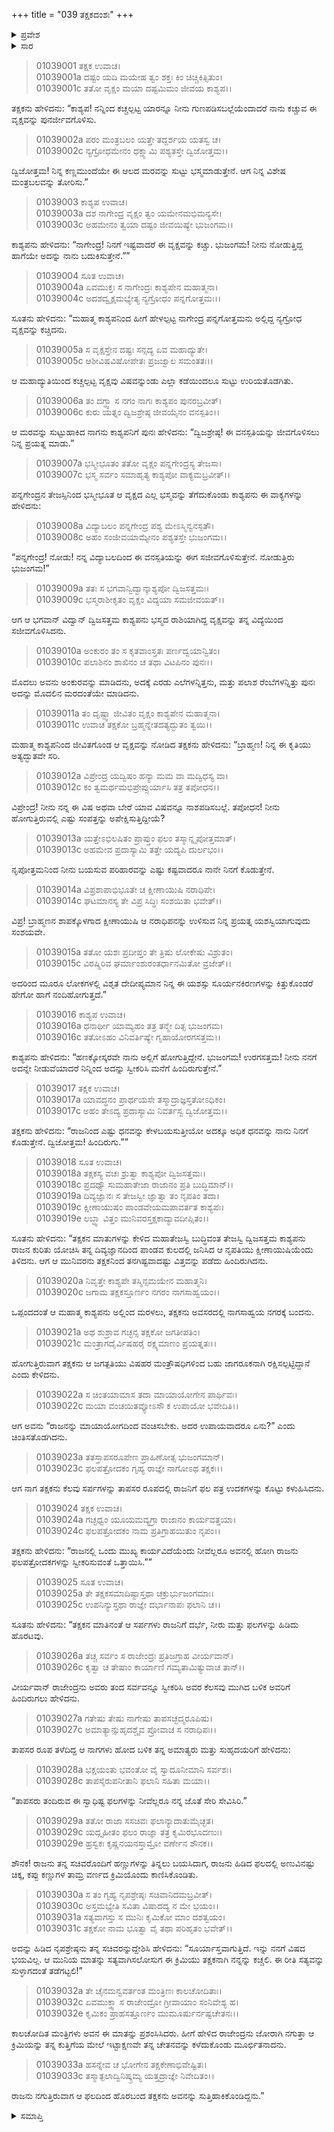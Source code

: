 +++
title = "039 ತಕ್ಷಕದಂಶಃ"
+++

<details><summary>ಪ್ರವೇಶ</summary>


।।   ಓಂ ಓಂ ನಮೋ ನಾರಾಯಣಾಯ।।   ಶ್ರೀ ವೇದವ್ಯಾಸಾಯ ನಮಃ ।।

ಶ್ರೀ ಕೃಷ್ಣದ್ವೈಪಾಯನ ವೇದವ್ಯಾಸ ವಿರಚಿತ  

**ಶ್ರೀ ಮಹಾಭಾರತ**

**ಆದಿ ಪರ್ವ**

**ಆಸ್ತೀಕ ಪರ್ವ**

**ಅಧ್ಯಾಯ 39**

</details>


<details><summary>ಸಾರ</summary>
ತಕ್ಷಕನು ಕಾಶ್ಯಪನನ್ನು ಹಿಂದೆ ಕಳುಹಿಸಿದುದು (1-20). ತಕ್ಷಕನು ಪರಿಕ್ಷಿತನನ್ನು ಕಚ್ಚಿ ಕೊಂದುದು (21-33).

</details>




> 01039001 ತಕ್ಷಕ ಉವಾಚ।  
01039001a ದಷ್ಟಂ ಯದಿ ಮಯೇಹ ತ್ವಂ ಶಕ್ತಃ ಕಿಂ ಚಿಚ್ಚಿಕಿತ್ಸಿತುಂ।   
01039001c ತತೋ ವೃಕ್ಷಂ ಮಯಾ ದಷ್ಟಮಿಮಂ ಜೀವಯ ಕಾಶ್ಯಪ।।

ತಕ್ಷಕನು ಹೇಳಿದನು: “ಕಾಶ್ಯಪ! ನನ್ನಿಂದ ಕಚ್ಚಲ್ಪಟ್ಟ ಯಾರನ್ನೂ ನೀನು ಗುಣಪಡಿಸಬಲ್ಲೆಯೆಂದಾದರೆ ನಾನು ಕಚ್ಚುವ ಈ ವೃಕ್ಷವನ್ನು ಪುನರ್ಜೀವಗೊಳಿಸು.

> 01039002a ಪರಂ ಮಂತ್ರಬಲಂ ಯತ್ತೇ ತದ್ದರ್ಶಯ ಯತಸ್ವ ಚ।  
01039002c ನ್ಯಗ್ರೋಧಮೇನಂ ಧಕ್ಷ್ಯಾಮಿ ಪಶ್ಯತಸ್ತೇ ದ್ವಿಜೋತ್ತಮ।।

ದ್ವಿಜೋತ್ತಮ! ನಿನ್ನ ಕಣ್ಣಮುಂದೆಯೇ ಈ ಆಲದ ಮರವನ್ನು ಸುಟ್ಟು ಭಸ್ಮಮಾಡುತ್ತೇನೆ. ಆಗ ನಿನ್ನ ವಿಶೇಷ ಮಂತ್ರಬಲವನ್ನು ತೋರಿಸು.”

> 01039003 ಕಾಶ್ಯಪ ಉವಾಚ।  
01039003a ದಶ ನಾಗೇಂದ್ರ ವೃಕ್ಷಂ ತ್ವಂ ಯಮೇನಮಭಿಮನ್ಯಸೇ।   
01039003c ಅಹಮೇನಂ ತ್ವಯಾ ದಷ್ಟಂ ಜೀವಯಿಷ್ಯೇ ಭುಜಂಗಮ।।

ಕಾಶ್ಯಪನು ಹೇಳಿದನು: “ನಾಗೇಂದ್ರ! ನಿನಗೆ ಇಷ್ಟವಾದರೆ ಈ ವೃಕ್ಷವನ್ನು ಕಚ್ಚು. ಭುಜಂಗಮ! ನೀನು ನೋಡುತ್ತಿದ್ದ ಹಾಗೆಯೇ ಅದನ್ನು ನಾನು ಬದುಕಿಸುತ್ತೇನೆ.””

> 01039004 ಸೂತ ಉವಾಚ।  
01039004a ಏವಮುಕ್ತಃ ಸ ನಾಗೇಂದ್ರಃ ಕಾಶ್ಯಪೇನ ಮಹಾತ್ಮನಾ।  
01039004c ಅದಶದ್ವೃಕ್ಷಮಭ್ಯೇತ್ಯ ನ್ಯಗ್ರೋಧಂ ಪನ್ನಗೋತ್ತಮಃ।।

ಸೂತನು ಹೇಳಿದನು: “ಮಹಾತ್ಮ ಕಾಶ್ಯಪನಿಂದ ಹೀಗೆ ಹೇಳಲ್ಪಟ್ಟ ನಾಗೇಂದ್ರ ಪನ್ನಗೋತ್ತಮನು ಅಲ್ಲಿದ್ದ ನ್ಯಗ್ರೋಧ ವೃಕ್ಷವನ್ನು ಕಚ್ಚಿದನು.

> 01039005a ಸ ವೃಕ್ಷಸ್ತೇನ ದಷ್ಟಃ ಸನ್ಸದ್ಯ ಏವ ಮಹಾದ್ಯುತೇ।   
01039005c ಆಶೀವಿಷವಿಷೋಪೇತಃ ಪ್ರಜಜ್ವಾಲ ಸಮಂತತಃ।।

ಆ ಮಹಾದ್ಯುತಿಯಿಂದ ಕಚ್ಚಲ್ಪಟ್ಟ ವೃಕ್ಷವು ವಿಷವನ್ನುಂಡು ಎಲ್ಲಾ ಕಡೆಯಿಂದಲೂ ಸುಟ್ಟು ಉರಿಯತೊಡಗಿತು.

> 01039006a ತಂ ದಗ್ಧ್ವಾ ಸ ನಗಂ ನಾಗಃ ಕಾಶ್ಯಪಂ ಪುನರಬ್ರವೀತ್।  
01039006c ಕುರು ಯತ್ನಂ ದ್ವಿಜಶ್ರೇಷ್ಠ ಜೀವಯೈನಂ ವನಸ್ಪತಿಂ।।

ಆ ಮರವನ್ನು ಸುಟ್ಟುಹಾಕಿದ ನಾಗನು ಕಾಶ್ಯಪನಿಗೆ ಪುನಃ ಹೇಳಿದನು: “ದ್ವಿಜಶ್ರೇಷ್ಠ! ಈ ವನಸ್ಪತಿಯನ್ನು ಜೀವಗೊಳಿಸಲು ನಿನ್ನ ಪ್ರಯತ್ನ ಮಾಡು.”

> 01039007a ಭಸ್ಮೀಭೂತಂ ತತೋ ವೃಕ್ಷಂ ಪನ್ನಗೇಂದ್ರಸ್ಯ ತೇಜಸಾ।  
01039007c ಭಸ್ಮ ಸರ್ವಂ ಸಮಾಹೃತ್ಯ ಕಾಶ್ಯಪೋ ವಾಕ್ಯಮಬ್ರವೀತ್।।

ಪನ್ನಗೇಂದ್ರನ ತೇಜಸ್ಸಿನಿಂದ ಭಸ್ಮೀಭೂತ ಆ ವೃಕ್ಷದ ಎಲ್ಲ ಭಸ್ಮವನ್ನು ತೆಗೆದುಕೊಂಡು ಕಾಶ್ಯಪನು ಈ ವಾಕ್ಯಗಳನ್ನು ಹೇಳಿದನು:

> 01039008a ವಿದ್ಯಾಬಲಂ ಪನ್ನಗೇಂದ್ರ ಪಶ್ಯ ಮೇಽಸ್ಮಿನ್ವನಸ್ಪತೌ।  
01039008c ಅಹಂ ಸಂಜೀವಯಾಮ್ಯೇನಂ ಪಶ್ಯತಸ್ತೇ ಭುಜಂಗಮ।।

“ಪನ್ನಗೇಂದ್ರ! ನೋಡು! ನನ್ನ ವಿದ್ಯಾಬಲದಿಂದ ಈ ವನಸ್ಪತಿಯನ್ನು ಈಗ ಸಜೀವಗೊಳಿಸುತ್ತೇನೆ. ನೋಡುತ್ತಿರು ಭುಜಂಗಮ!”

> 01039009a ತತಃ ಸ ಭಗವಾನ್ವಿದ್ವಾನ್ಕಾಶ್ಯಪೋ ದ್ವಿಜಸತ್ತಮಃ।  
01039009c ಭಸ್ಮರಾಶೀಕೃತಂ ವೃಕ್ಷಂ ವಿದ್ಯಯಾ ಸಮಜೀವಯತ್।।

ಆಗ ಆ ಭಗವಾನ್ ವಿದ್ವಾನ್ ದ್ವಿಜಸತ್ತಮ ಕಾಶ್ಯಪನು ಭಸ್ಮದ ರಾಶಿಯಾಗಿದ್ದ ವೃಕ್ಷವನ್ನು ತನ್ನ ವಿದ್ಯೆಯಿಂದ ಸಜೀವಗೊಳಿಸಿದನು.

> 01039010a ಅಂಕುರಂ ತಂ ಸ ಕೃತವಾಂಸ್ತತಃ ಪರ್ಣದ್ವಯಾನ್ವಿತಂ।  
01039010c ಪಲಾಶಿನಂ ಶಾಖಿನಂ ಚ ತಥಾ ವಿಟಪಿನಂ ಪುನಃ।।

ಮೊದಲು ಅವನು ಅಂಕುರವನ್ನು ಮಾಡಿದನು, ಅದಕ್ಕೆ ಎರಡು ಎಲೆಗಳನ್ನಿತ್ತನು, ಮತ್ತು ಪಲಾಶ ರೆಂಬೆಗಳನ್ನಿತ್ತು ಪುನಃ ಅದನ್ನು ಮೊದಲಿನ ಮರದಂತೆಯೇ ಮಾಡಿದನು.

> 01039011a ತಂ ದೃಷ್ಟ್ವಾ ಜೀವಿತಂ ವೃಕ್ಷಂ ಕಾಶ್ಯಪೇನ ಮಹಾತ್ಮನಾ।  
01039011c ಉವಾಚ ತಕ್ಷಕೋ ಬ್ರಹ್ಮನ್ನೇತದತ್ಯದ್ಭುತಂ ತ್ವಯಿ।।

ಮಹಾತ್ಮ ಕಾಶ್ಯಪನಿಂದ ಜೀವಿತಗೊಂಡ ಆ ವೃಕ್ಷವನ್ನು ನೋಡಿದ ತಕ್ಷಕನು ಹೇಳಿದನು: “ಬ್ರಾಹ್ಮಣ! ನಿನ್ನ ಈ ಕೃತಿಯು ಅತ್ಯದ್ಭುತವೇ ಸರಿ.

> 01039012a ವಿಪ್ರೇಂದ್ರ ಯದ್ವಿಷಂ ಹನ್ಯಾ ಮಮ ವಾ ಮದ್ವಿಧಸ್ಯ ವಾ।  
01039012c ಕಂ ತ್ವಮರ್ಥಮಭಿಪ್ರೇಪ್ಸುರ್ಯಾಸಿ ತತ್ರ ತಪೋಧನ।।

ವಿಪ್ರೇಂದ್ರ! ನೀನು ನನ್ನ ಈ ವಿಷ ಅಥವಾ ಬೇರೆ ಯಾವ ವಿಷವನ್ನೂ ನಾಶಪಡಿಸಬಲ್ಲೆ. ತಪೋಧನ! ನೀನು ಹೋಗುತ್ತಿರುವಲ್ಲಿ ಎಷ್ಟು ಸಂಪತ್ತನ್ನು ಅಪೇಕ್ಷಿಸುತ್ತಿದ್ದೀಯೆ?

> 01039013a ಯತ್ತೇಽಭಿಲಷಿತಂ ಪ್ರಾಪ್ತುಂ ಫಲಂ ತಸ್ಮಾನ್ನೃಪೋತ್ತಮಾತ್।   
01039013c ಅಹಮೇವ ಪ್ರದಾಸ್ಯಾಮಿ ತತ್ತೇ ಯದ್ಯಪಿ ದುರ್ಲಭಂ।।

ನೃಪೋತ್ತಮನಿಂದ ನೀನು ಬಯಸುವ ಪರಿಹಾರವನ್ನು ಎಷ್ಟು ಕಷ್ಟವಾದರೂ ನಾನೇ ನಿನಗೆ ಕೊಡುತ್ತೇನೆ.

> 01039014a ವಿಪ್ರಶಾಪಾಭಿಭೂತೇ ಚ ಕ್ಷೀಣಾಯುಷಿ ನರಾಧಿಪೇ।  
01039014c ಘಟಮಾನಸ್ಯ ತೇ ವಿಪ್ರ ಸಿದ್ಧಿಃ ಸಂಶಯಿತಾ ಭವೇತ್।।

ವಿಪ್ರ! ಬ್ರಾಹ್ಮಣನ ಶಾಪಕ್ಕೊಳಗಾದ ಕ್ಷೀಣಾಯುಷಿ ಆ ನರಾಧಿಪನನ್ನು ಉಳಿಸುವ ನಿನ್ನ ಪ್ರಯತ್ನ ಯಶಸ್ವಿಯಾಗುವುದು ಸಂಶಯವೇ.

> 01039015a ತತೋ ಯಶಃ ಪ್ರದೀಪ್ತಂ ತೇ ತ್ರಿಷು ಲೋಕೇಷು ವಿಶ್ರುತಂ।  
01039015c ವಿರಷ್ಮಿರಿವ ಘರ್ಮಾಂಶುರಂತರ್ಧಾನಮಿತೋ ವ್ರಜೇತ್।।

ಅದರಿಂದ ಮೂರೂ ಲೋಕಗಳಲ್ಲಿ ವಿಶೃತ ದೇದೀಪ್ಯಮಾನ ನಿನ್ನ ಈ ಯಶಸ್ಸು ಸೂರ್ಯನಕಿರಣಗಳನ್ನು ಕಿತ್ತುಕೊಂಡರೆ ಹೇಗೋ ಹಾಗೆ ನಂದಿಹೋಗುತ್ತದೆ.”

> 01039016 ಕಾಶ್ಯಪ ಉವಾಚ।  
01039016a ಧನಾರ್ಥೀ ಯಾಮ್ಯಹಂ ತತ್ರ ತನ್ಮೇ ದಿತ್ಸ ಭುಜಂಗಮ।  
01039016c ತತೋಽಹಂ ವಿನಿವರ್ತಿಷ್ಯೇ ಗೃಹಾಯೋರಗಸತ್ತಮ।।

ಕಾಶ್ಯಪನು ಹೇಳಿದನು: “ಹಣಕ್ಕೋಸ್ಕರವೇ ನಾನು ಅಲ್ಲಿಗೆ ಹೋಗುತ್ತಿದ್ದೇನೆ. ಭುಜಂಗಮ! ಉರಗಸತ್ತಮ! ನೀನು ನನಗೆ ಅದನ್ನೇ ನೀಡುವೆಯಾದರೆ ನಿನ್ನಿಂದ ಅದನ್ನು ಸ್ವೀಕರಿಸಿ ಮನೆಗೆ ಹಿಂದಿರುಗುತ್ತೇನೆ.”

> 01039017 ತಕ್ಷಕ ಉವಾಚ।  
01039017a ಯಾವದ್ಧನಂ ಪ್ರಾರ್ಥಯಸೇ ತಸ್ಮಾದ್ರಾಜ್ಞಸ್ತತೋಽಧಿಕಂ।   
01039017c ಅಹಂ ತೇಽದ್ಯ ಪ್ರದಾಸ್ಯಾಮಿ ನಿವರ್ತಸ್ವ ದ್ವಿಜೋತ್ತಮ।।

ತಕ್ಷಕನು ಹೇಳಿದನು: “ರಾಜನಿಂದ ಎಷ್ಟು ಧನವನ್ನು ಕೇಳಬಯಸುತ್ತೀಯೋ ಅದಕ್ಕೂ ಅಧಿಕ ಧನವನ್ನು ನಾನು ನಿನಗೆ ಕೊಡುತ್ತೇನೆ. ದ್ವಿಜೋತ್ತಮ! ಹಿಂದಿರುಗು.””

> 01039018 ಸೂತ ಉವಾಚ।  
01039018a ತಕ್ಷಕಸ್ಯ ವಚಃ ಶ್ರುತ್ವಾ ಕಾಶ್ಯಪೋ ದ್ವಿಜಸತ್ತಮಃ।  
01039018c ಪ್ರದಧ್ಯೌ ಸುಮಹಾತೇಜಾ ರಾಜಾನಂ ಪ್ರತಿ ಬುದ್ಧಿಮಾನ್।।  
01039019a ದಿವ್ಯಜ್ಞಾನಃ ಸ ತೇಜಸ್ವೀ ಜ್ಞಾತ್ವಾ ತಂ ನೃಪತಿಂ ತದಾ।   
01039019c ಕ್ಷೀಣಾಯುಷಂ ಪಾಂಡವೇಯಮಪಾವರ್ತತ ಕಾಶ್ಯಪಃ।  
01039019e ಲಬ್ಧ್ವಾ ವಿತ್ತಂ ಮುನಿವರಸ್ತಕ್ಷಕಾದ್ಯಾವದೀಪ್ಸಿತಂ।।

ಸೂತನು ಹೇಳಿದನು: “ತಕ್ಷಕನ ಮಾತುಗಳನ್ನು ಕೇಳಿದ ಮಹಾತೇಜಸ್ವಿ ಬುದ್ಧಿವಂತ ತೇಜಸ್ವಿ ದ್ವಿಜಸತ್ತಮ ಕಾಶ್ಯಪನು ರಾಜನ ಕುರಿತು ಯೋಚಿಸಿ ತನ್ನ ದಿವ್ಯಜ್ಞಾನದಿಂದ ಪಾಂಡವ ಕುಲದಲ್ಲಿ ಜನಿಸಿದ ಆ ನೃಪತಿಯು ಕ್ಷೀಣಾಯುಷಿಯೆಂದು ತಿಳಿದನು. ಆಗ ಆ ಮುನಿವರನು ತಕ್ಷಕನಿಂದ ತನಗಿಷ್ಟವಾದಷ್ಟು ವಿತ್ತವನ್ನು ಪಡೆದು ಹಿಂದಿರುಗಿದನು.

> 01039020a ನಿವೃತ್ತೇ ಕಾಶ್ಯಪೇ ತಸ್ಮಿನ್ಸಮಯೇನ ಮಹಾತ್ಮನಿ।  
01039020c ಜಗಾಮ ತಕ್ಷಕಸ್ತೂರ್ಣಂ ನಗರಂ ನಾಗಸಾಹ್ವಯಂ।।

ಒಪ್ಪಂದದಂತೆ ಆ ಮಹಾತ್ಮ ಕಾಶ್ಯಪನು ಅಲ್ಲಿಂದ ಮರಳಲು, ತಕ್ಷಕನು ಅವಸರದಲ್ಲಿ ನಾಗಸಾಹ್ವಯ ನಗರಕ್ಕೆ ಬಂದನು.

> 01039021a ಅಥ ಶುಶ್ರಾವ ಗಚ್ಛನ್ಸ ತಕ್ಷಕೋ ಜಗತೀಪತಿಂ।  
01039021c ಮಂತ್ರಾಗದೈರ್ವಿಷಹರೈ ರಕ್ಷ್ಯಮಾಣಂ ಪ್ರಯತ್ನತಃ।।

ಹೋಗುತ್ತಿರುವಾಗ ತಕ್ಷಕನು ಆ ಜಗತ್ಪತಿಯು ವಿಷಹರ ಮಂತ್ರೌಷಧಿಗಳಿಂದ ಬಹು ಜಾಗರೂಕನಾಗಿ ರಕ್ಷಿಸಲ್ಪಟ್ಟಿದ್ದಾನೆ ಎಂದು ಕೇಳಿದನು.

> 01039022a ಸ ಚಿಂತಯಾಮಾಸ ತದಾ ಮಾಯಾಯೋಗೇನ ಪಾರ್ಥಿವಃ।  
01039022c ಮಯಾ ವಂಚಯಿತವ್ಯೋಽಸೌ ಕ ಉಪಾಯೋ ಭವೇದಿತಿ।।

ಆಗ ಅವನು “ರಾಜನನ್ನು ಮಾಯಾಯೋಗದಿಂದ ವಂಚಿಸಬೇಕು. ಅದರ ಉಪಾಯವಾದರೂ ಏನು?” ಎಂದು ಚಿಂತಿಸತೊಡಗಿದನು.

> 01039023a ತತಸ್ತಾಪಸರೂಪೇಣ ಪ್ರಾಹಿಣೋತ್ಸ ಭುಜಂಗಮಾನ್।  
01039023c ಫಲಪತ್ರೋದಕಂ ಗೃಹ್ಯ ರಾಜ್ಞೇ ನಾಗೋಽಥ ತಕ್ಷಕಃ।।

ಆಗ ನಾಗ ತಕ್ಷಕನು ಕೆಲವು ಸರ್ಪಗಳನ್ನು ತಾಪಸರ ರೂಪದಲ್ಲಿ ರಾಜನಿಗೆ ಫಲ ಪತ್ರ ಉದಕಗಳನ್ನು ಕೊಟ್ಟು ಕಳುಹಿಸಿದನು.

> 01039024 ತಕ್ಷಕ ಉವಾಚ।  
01039024a ಗಚ್ಛಧ್ವಂ ಯೂಯಮವ್ಯಗ್ರಾ ರಾಜಾನಂ ಕಾರ್ಯವತ್ತಯಾ।  
01039024c ಫಲಪತ್ರೋದಕಂ ನಾಮ ಪ್ರತಿಗ್ರಾಹಯಿತುಂ ನೃಪಂ।।

ತಕ್ಷಕನು ಹೇಳಿದನು: “ರಾಜನಲ್ಲಿ ಒಂದು ಮುಖ್ಯ ಕಾರ್ಯವಿದೆಯೆಂದು ನೀವೆಲ್ಲರೂ ಅವನಲ್ಲಿ ಹೋಗಿ ರಾಜನು ಫಲಪತ್ರೋದಕಗಳನ್ನು ಸ್ವೀಕರಿಸುವಂತೆ ಒತ್ತಾಯಿಸಿ.””

> 01039025 ಸೂತ ಉವಾಚ।  
01039025a ತೇ ತಕ್ಷಕಸಮಾದಿಷ್ಟಾಸ್ತಥಾ ಚಕ್ರುರ್ಭುಜಂಗಮಾಃ।  
01039025c ಉಪನಿನ್ಯುಸ್ತಥಾ ರಾಜ್ಞೇ ದರ್ಭಾನಾಪಃ ಫಲಾನಿ ಚ।।

ಸೂತನು ಹೇಳಿದನು: “ತಕ್ಷಕನ ಮಾತಿನಂತೆ ಆ ಸರ್ಪಗಳು ರಾಜನಿಗೆ ದರ್ಭೆ, ನೀರು ಮತ್ತು ಫಲಗಳನ್ನು ಹಿಡಿದು ಹೊರಟವು.

> 01039026a ತಚ್ಚ ಸರ್ವಂ ಸ ರಾಜೇಂದ್ರಃ ಪ್ರತಿಜಗ್ರಾಹ ವೀರ್ಯವಾನ್।  
01039026c ಕೃತ್ವಾ ಚ ತೇಷಾಂ ಕಾರ್ಯಾಣಿ ಗಮ್ಯತಾಮಿತ್ಯುವಾಚ ತಾನ್।।

ವೀರ್ಯವಾನ್ ರಾಜೇಂದ್ರನು ಅವರು ತಂದ ಸರ್ವವನ್ನೂ ಸ್ವೀಕರಿಸಿ ಅವರ ಕೆಲಸವು ಮುಗಿದ ಬಳಿಕ ಅವರಿಗೆ ಹಿಂದಿರುಗಲು ಹೇಳಿದನು.

> 01039027a ಗತೇಷು ತೇಷು ನಾಗೇಷು ತಾಪಸಚ್ಛದ್ಮರೂಪಿಷು।   
01039027c ಅಮಾತ್ಯಾನ್ಸುಹೃದಶ್ಚೈವ ಪ್ರೋವಾಚ ಸ ನರಾಧಿಪಃ।।

ತಾಪಸರ ರೂಪ ತಳೆದಿದ್ದ ಆ ನಾಗಗಳು ಹೋದ ಬಳಿಕ ತನ್ನ ಅಮಾತ್ಯರು ಮತ್ತು ಸುಹೃದಯರಿಗೆ ಹೇಳಿದನು:

> 01039028a ಭಕ್ಷಯಂತು ಭವಂತೋ ವೈ ಸ್ವಾದೂನೀಮಾನಿ ಸರ್ವಶಃ।  
01039028c ತಾಪಸೈರುಪನೀತಾನಿ ಫಲಾನಿ ಸಹಿತಾ ಮಯಾ।।

“ತಾಪಸರು ತಂದಿರುವ ಈ ಸ್ವಾಧಿಷ್ಟ ಫಲಗಳನ್ನು ನೀವೆಲ್ಲರೂ ನನ್ನ ಜೊತೆ ಸೇರಿ ಸೇವಿಸಿರಿ.”

> 01039029a ತತೋ ರಾಜಾ ಸಸಚಿವಃ ಫಲಾನ್ಯಾದಾತುಮೈಚ್ಛತ।  
01039029c ಯದ್ಗೃಹೀತಂ ಫಲಂ ರಾಜ್ಞಾ ತತ್ರ ಕೃಮಿರಭೂದಣುಃ।  
01039029e ಹ್ರಸ್ವಕಃ ಕೃಷ್ಣನಯನಸ್ತಾಮ್ರೋ ವರ್ಣೇನ ಶೌನಕ।।

ಶೌನಕ! ರಾಜನು ತನ್ನ ಸಚಿವರೊಂದಿಗೆ ಹಣ್ಣುಗಳನ್ನು ತಿನ್ನಲು ಬಯಸಿದಾಗ, ರಾಜನು ಹಿಡಿದ ಫಲದಲ್ಲಿ ಅಣುವಿನಷ್ಟು ಚಿಕ್ಕ, ಕಪ್ಪು ಕಣ್ಣುಗಳ ತಾಮ್ರ ವರ್ಣದ ಕ್ರಿಮಿಯೊಂದು ಕಾಣಿಸಿಕೊಂಡಿತು.

> 01039030a ಸ ತಂ ಗೃಹ್ಯ ನೃಪಶ್ರೇಷ್ಠಃ ಸಚಿವಾನಿದಮಬ್ರವೀತ್।  
01039030c ಅಸ್ತಮಭ್ಯೇತಿ ಸವಿತಾ ವಿಷಾದದ್ಯ ನ ಮೇ ಭಯಂ।।  
01039031a ಸತ್ಯವಾಗಸ್ತು ಸ ಮುನಿಃ ಕೃಮಿಕೋ ಮಾಂ ದಶತ್ವಯಂ।  
01039031c ತಕ್ಷಕೋ ನಾಮ ಭೂತ್ವಾ ವೈ ತಥಾ ಪರಿಹೃತಂ ಭವೇತ್।।

ಅದನ್ನು ಹಿಡಿದ ನೃಪಶ್ರೇಷ್ಠನು ತನ್ನ ಸಚಿವರನ್ನುದ್ದೇಶಿಸಿ ಹೇಳಿದನು: “ಸೂರ್ಯಾಸ್ತವಾಗುತ್ತಿದೆ. ಇನ್ನು ನನಗೆ ವಿಷದ ಭಯವಿಲ್ಲ. ಆ ಮುನಿಯ ಮಾತನ್ನು ಸತ್ಯವಾಗಿಸಲೋಸುಗ ಈ ಕ್ರಿಮಿಯು ತಕ್ಷಕನಾಗಿ ನನ್ನನ್ನು ಕಚ್ಚಲಿ. ಈ ರೀತಿ ಸತ್ಯವನ್ನು ಸುಳ್ಳಾಗದಂತೆ ತಡೆಗಟ್ಟಲಿ!”

> 01039032a ತೇ ಚೈನಮನ್ವವರ್ತಂತ ಮಂತ್ರಿಣಃ ಕಾಲಚೋದಿತಾಃ।  
01039032c ಏವಮುಕ್ತ್ವಾ ಸ ರಾಜೇಂದ್ರೋ ಗ್ರೀವಾಯಾಂ ಸಂನಿವೇಶ್ಯ ಹ।  
01039032e ಕೃಮಿಕಂ ಪ್ರಾಹಸತ್ತೂರ್ಣಂ ಮುಮೂರ್ಷುರ್ನಷ್ಟಚೇತನಃ।।

ಕಾಲಚೋದಿತ ಮಂತ್ರಿಗಳು ಅವನ ಈ ಮಾತನ್ನು ಪ್ರಶಂಸಿಸಿದರು. ಹೀಗೆ ಹೇಳಿದ ರಾಜೇಂದ್ರನು ಜೋರಾಗಿ ನಗುತ್ತಾ ಆ ಕ್ರಿಮಿಯನ್ನು ತನ್ನ ಕುತ್ತಿಗೆಯ ಮೇಲೆ ಇಟ್ಟಾಕ್ಷಣವೇ ತನ್ನ ಚೇತನವನ್ನು ಕಳೆದುಕೊಂಡು ಮೂರ್ಛಿತನಾದನು.

> 01039033a ಹಸನ್ನೇವ ಚ ಭೋಗೇನ ತಕ್ಷಕೇಣಾಭಿವೇಷ್ಟಿತಃ।  
01039033c ತಸ್ಮಾತ್ಫಲಾದ್ವಿನಿಷ್ಕ್ರಮ್ಯ ಯತ್ತದ್ರಾಜ್ಞೇ ನಿವೇದಿತಂ।।

ರಾಜನು ನಗುತ್ತಿರುವಾಗ ಆ ಫಲದಿಂದ ಹೊರಬಂದ ತಕ್ಷಕನು ಅವನನ್ನು ಸುತ್ತಿಹಾಕಿಕೊಂಡಿದ್ದನು.”

<details><summary>ಸಮಾಪ್ತಿ</summary>


ಇತಿ ಶ್ರೀ ಮಹಾಭಾರತೇ ಆದಿಪರ್ವಣಿ ಆಸ್ತೀಕಪರ್ವಣಿ ತಕ್ಷಕದಂಶೇ ಏಕೋನಚತ್ವಾರಿಂಶೋಽಧ್ಯಾಯಃ।  
ಇದು ಶ್ರೀ ಮಹಾಭಾರತದಲ್ಲಿ ಆದಿಪರ್ವದಲ್ಲಿ ಆಸ್ತೀಕಪರ್ವದಲ್ಲಿ ತಕ್ಷಕದಂಶ ಎನ್ನುವ ಮೂವತ್ತೊಂಭತ್ತನೆಯ ಅಧ್ಯಾಯವು.


</details>

